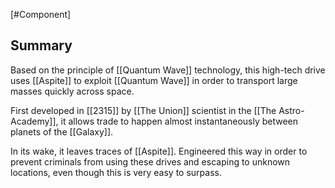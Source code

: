 [#Component]

## Summary

Based on the principle of [[Quantum Wave]] technology, this high-tech drive uses [[Aspite]] to exploit [[Quantum Wave]] in order to transport large masses quickly across space.

First developed in [[2315]] by [[The Union]] scientist in the [[The Astro-Academy]], it allows trade to happen almost instantaneously between planets of the [[Galaxy]].

In its wake, it leaves traces of [[Aspite]]. Engineered this way in order to prevent criminals from using these drives and escaping to unknown locations, even though this is very easy to surpass.